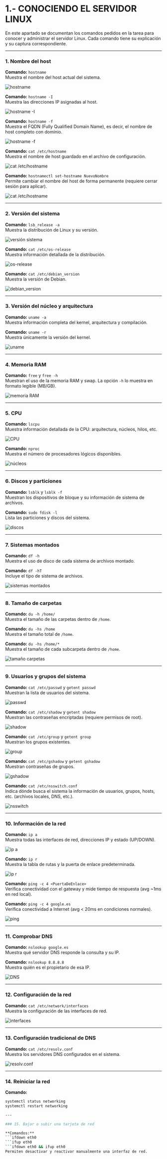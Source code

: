 # 1.- CONOCIENDO EL SERVIDOR LINUX

En este apartado se documentan los comandos pedidos en la tarea para conocer y administrar el servidor Linux.  Cada comando tiene su explicación y su captura correspondiente.  

---

### 1. Nombre del host

**Comando:** `hostname`  
Muestra el nombre del host actual del sistema.

![hostname](img/host.png)

**Comando:** `hostname -I`  
Muestra las direcciones IP asignadas al host.

![hostname -I](img/host.png)

**Comando:** `hostname -f`  
Muestra el FQDN (Fully Qualified Domain Name), es decir, el nombre de host completo con dominio.

![hostname -f](img/host.png)

**Comando:** `cat /etc/hostname`  
Muestra el nombre de host guardado en el archivo de configuración.

![cat /etc/hostname](img/hostname.png)

**Comando:** `hostnamectl set-hostname NuevoNombre`  
Permite cambiar el nombre del host de forma permanente (requiere cerrar sesión para aplicar).

![cat /etc/hostname](img/hostname.png)

---

### 2. Versión del sistema

**Comando:** `lsb_release -a`  
Muestra la distribución de Linux y su versión.

![versión sistema](img/sistema.png)

**Comando:** `cat /etc/os-release`  
Muestra información detallada de la distribución.

![os-release](img/sistema.png)

**Comando:** `cat /etc/debian_version`  
Muestra la versión de Debian.

![debian_version](img/sistema.png)

---

### 3. Versión del núcleo y arquitectura

**Comando:** `uname -a`  
Muestra información completa del kernel, arquitectura y compilación.

**Comando:** `uname -r`  
Muestra únicamente la versión del kernel.

![uname](img/sistema.png)

---

### 4. Memoria RAM

**Comando:** `free` y `free -h`  
Muestran el uso de la memoria RAM y swap. La opción `-h` lo muestra en formato legible (MB/GB).

![memoria RAM](img/ram.png)

---

### 5. CPU

**Comando:** `lscpu`  
Muestra información detallada de la CPU: arquitectura, núcleos, hilos, etc.

![CPU](img/cpu.png)

**Comando:** `nproc`  
Muestra el número de procesadores lógicos disponibles.

![núcleos](img/nucleo.png)

---

### 6. Discos y particiones

**Comando:** `lsblk` y `lsblk -f`  
Muestran los dispositivos de bloque y su información de sistema de archivos.

**Comando:** `sudo fdisk -l`  
Lista las particiones y discos del sistema.

![discos](img/discos.png)

---

### 7. Sistemas montados

**Comando:** `df -h`  
Muestra el uso de disco de cada sistema de archivos montado.

**Comando:** `df -hT`  
Incluye el tipo de sistema de archivos.

![sistemas montados](img/sistemasMontados.png)

---

### 8. Tamaño de carpetas

**Comando:** `du -h /home/`  
Muestra el tamaño de las carpetas dentro de `/home`.

**Comando:** `du -hs /home`  
Muestra el tamaño total de `/home`.

**Comando:** `du -hs /home/*`  
Muestra el tamaño de cada subcarpeta dentro de `/home`.

![tamaño carpetas](img/tamano.png)

---

### 9. Usuarios y grupos del sistema

**Comando:** `cat /etc/passwd` y `getent passwd`  
Muestran la lista de usuarios del sistema.

![passwd](img/passwd.png)

**Comando:** `cat /etc/shadow` y `getent shadow`  
Muestran las contraseñas encriptadas (requiere permisos de root).

![shadow](img/shadow.png)

**Comando:** `cat /etc/group` y `getent group`  
Muestran los grupos existentes.

![group](img/group.png)

**Comando:** `cat /etc/gshadow` y `getent gshadow`  
Muestran contraseñas de grupos.

![gshadow](img/gshadow.png)

**Comando:** `cat /etc/nsswitch.conf`  
Indica dónde busca el sistema la información de usuarios, grupos, hosts, etc. (archivos locales, DNS, etc.).

![nsswitch](img/nsswitch.png)

---

### 10. Información de la red

**Comando:** `ip a`  
Muestra todas las interfaces de red, direcciones IP y estado (UP/DOWN).

![ip a](img/ipa.png)

**Comando:** `ip r`  
Muestra la tabla de rutas y la puerta de enlace predeterminada.

![ip r](img/ipr.png)

**Comando:** `ping -c 4 <PuertaDeEnlace>`  
Verifica conectividad con el gateway y mide tiempo de respuesta (avg ~1ms en red local).

**Comando:** `ping -c 4 google.es`  
Verifica conectividad a Internet (avg < 20ms en condiciones normales).

![ping](img/ping.png)

---

### 11. Comprobar DNS

**Comando:** `nslookup google.es`  
Muestra qué servidor DNS responde la consulta y su IP.

**Comando:** `nslookup 8.8.8.8`  
Muestra quién es el propietario de esa IP.

![DNS](img/dns.png)

---

### 12. Configuración de la red

**Comando:** `cat /etc/network/interfaces`  
Muestra la configuración de las interfaces de red.

![interfaces](img/configuracion.png)

---

### 13. Configuración tradicional de DNS

**Comando:** `cat /etc/resolv.conf`  
Muestra los servidores DNS configurados en el sistema.

![resolv.conf](img/resolv.png)

---

### 14. Reiniciar la red

**Comando:**  
```bash
systemctl status networking
systemctl restart networking

---

### 15. Bajar o subir una tarjeta de red

**Comandos:**
```ifdown eth0
```ifup eth0
```ifdown eth0 && ifup eth0
Permiten desactivar y reactivar manualmente una interfaz de red.
